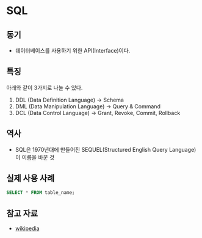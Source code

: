 # SQL

## 동기

* 데이터베이스를 사용하기 위한 API(Interface)이다.

## 특징

아래와 같이 3가지로 나눌 수 있다.

1. DDL (Data Definition Language) → Schema
2. DML (Data Manipulation Language) → Query & Command
3. DCL (Data Control Language) → Grant, Revoke, Commit, Rollback

## 역사

* SQL은 1970년대에 만들어진 SEQUEL(Structured English Query Language)이 이름을 바꾼 것

## 실제 사용 사례

```sql
SELECT * FROM table_name;
```

## 참고 자료

* [wikipedia](https://en.wikipedia.org/wiki/SQL)

